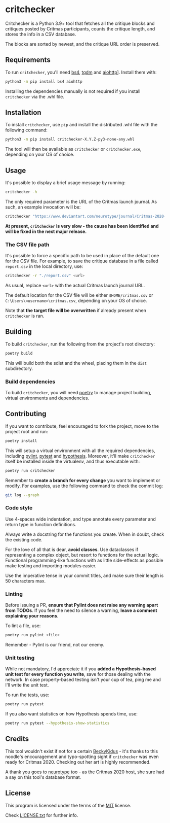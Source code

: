 # critchecker

Critchecker is a Python 3.9+ tool that fetches all the critique blocks and
critiques posted by Critmas participants, counts the critique length, and
stores the info in a CSV database.

The blocks are sorted by newest, and the critique URL order is preserved.

## Requirements

To run `critchecker`, you'll need [bs4][1], [tqdm][2] and [aiohttp][3]].
Install them with:

```bash
python3 -m pip install bs4 aiohttp
```

Installing the dependencies manually is not required if you install
`critchecker` via the .whl file.

## Installation

To install `critchecker`, use `pip` and install the distributed .whl file with
the following command:

```bash
python3 -m pip install critchecker-X.Y.Z-py3-none-any.whl
```

The tool will then be available as `critchecker` or `critchecker.exe`,
depending on your OS of choice.

## Usage

It's possible to display a brief usage message by running:

```bash
critchecker -h
```

The only required parameter is the URL of the Critmas launch journal. As such,
an example invocation will be:

```bash
critchecker "https://www.deviantart.com/neurotype/journal/Critmas-2020-HERE-WE-GO-864966965"
```

**At present, `critchecker` is very slow - the cause has been identified and
will be fixed in the next major release.**

### The CSV file path

It's possible to force a specific path to be used in place of the default one
for the CSV file.
For example, to save the critique database in a file called `report.csv` in the
local directory, use:

```bash
critchecker -r "./report.csv" <url>
```

As usual, replace `<url>` with the actual Critmas launch journal URL.

The default location for the CSV file will be either `$HOME/critmas.csv` or
`C:\Users\<username>\critmas.csv`, depending on your OS of choice.

Note that **the target file will be overwritten** if already present when
`critchecker` is ran.

## Building

To build `critchecker`, run the following from the project's root directory:

```bash
poetry build
```

This will build both the sdist and the wheel, placing them in the `dist`
subdirectory.

### Build dependencies

To build `critchecker`, you will need [poetry][4] to manage project building,
virtual environments and dependencies.

## Contributing

If you want to contribute, feel encouraged to fork the project, move to the
project root and run:

```bash
poetry install
```

This will setup a virtual environment with all the required dependencies,
including [pylint][5], [pytest][6] and [hypothesis][7].
Moreover, it'll make `critchecker` itself be installed inside the virtualenv,
and thus executable with:

```bash
poetry run critchecker
```

Remember to **create a branch for every change** you want to implement or
modify. For examples, use the following command to check the commit log:

```bash
git log --graph
```

### Code style

Use 4-spaces wide indentation, and type annotate every parameter and return
type in function definitions.

Always write a docstring for the functions you create. When in doubt, check the
existing code.

For the love of all that is dear, **avoid classes**. Use dataclasses if
representing a complex object, but resort to functions for the actual logic.
Functional programming-like functions with as little side-effects as possible
make testing and importing modules easier.

Use the imperative tense in your commit titles, and make sure their length is
50 characters max.

### Linting

Before issuing a PR, **ensure that Pylint does not raise any warning apart from
TODOs**.
If you feel the need to silence a warning, **leave a comment explaining your
reasons**.

To lint a file, use:

```bash
poetry run pylint <file>
```

Remember - Pylint is our friend, not our enemy.

### Unit testing

While not mandatory, I'd appreciate it if you **added a Hypothesis-based unit
test for every function you write**, save for those dealing with the network.
In case property-based testing isn't your cup of tea, ping me and I'll write
the unit test.

To run the tests, use:

```bash
poetry run pytest
```

If you also want statistics on how Hypothesis spends time, use:

```bash
poetry run pytest --hypothesis-show-statistics
```

## Credits

This tool wouldn't exist if not for a certain [BeckyKidus][8] - it's thanks
to this noodle's encouragement and typo-spotting sight if `critchecker` was
even ready for Critmas 2020.
Checking out her art is highly recommended.

A thank you goes to [neurotype][9] too - as the Critmas 2020 host, she sure had
a say on this tool's database format.

## License

This program is licensed under the terms of the [MIT][10] license.

Check [LICENSE.txt][11] for further info.


[1]:https://www.crummy.com/software/BeautifulSoup/bs4/doc/
[2]:https://tqdm.github.io/
[3]:https://docs.aiohttp.org/
[4]:https://python-poetry.org/
[5]:https://www.pylint.org/
[6]:https://pytest.org/
[7]:https://hypothesis.readthedocs.io/
[8]:https://www.deviantart.com/beckykidus
[9]:https://www.deviantart.com/neurotype
[10]:https://choosealicense.com/licenses/mit/
[11]:./LICENSE.txt
